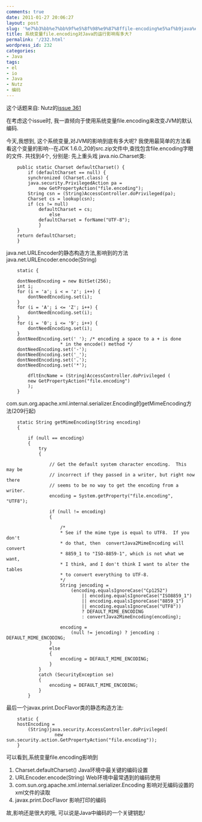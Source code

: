 ```yaml
---
comments: true
date: 2011-01-27 20:06:27
layout: post
slug: '%e7%b3%bb%e7%bb%9f%e5%8f%98%e9%87%8ffile-encoding%e5%af%b9java%e7%9a%84%e8%bf%90%e8%a1%8c%e5%bd%b1%e5%93%8d%e6%9c%89%e5%a4%9a%e5%a4%a7'
title: 系统变量file.encoding对Java的运行影响有多大?
permalink: '/232.html'
wordpress_id: 232
categories:
- Java
tags:
- el
- io
- Java
- Nutz
- 编码
---
```


这个话题来自: Nutz的[issue 361](http://code.google.com/p/nutz/issues/detail?id=361)

在考虑这个issue时, 我一直倾向于使用系统变量file.encoding来改变JVM的默认编码.

今天,我想到, 这个系统变量,对JVM的影响到底有多大呢?
我使用最简单的方法看看这个变量的影响--在JDK 1.6.0_20的src.zip文件中,查找包含file.encoding字眼的文件.
共找到4个, 分别是:
先上重头戏 java.nio.Charset类:

    
    
        public static Charset defaultCharset() {
            if (defaultCharset == null) {
    	    synchronized (Charset.class) {
    		java.security.PrivilegedAction pa =
    		    new GetPropertyAction("file.encoding");
    		String csn = (String)AccessController.doPrivileged(pa);
    		Charset cs = lookup(csn);
    		if (cs != null)
    		    defaultCharset = cs;
                    else 
    		    defaultCharset = forName("UTF-8");
                }
    	}
    	return defaultCharset;
        }
    



java.net.URLEncoder的静态构造方法,影响到的方法 java.net.URLEncoder.encode(String) 

    
    
        static {
    
    	dontNeedEncoding = new BitSet(256);
    	int i;
    	for (i = 'a'; i < = 'z'; i++) {
    	    dontNeedEncoding.set(i);
    	}
    	for (i = 'A'; i <= 'Z'; i++) {
    	    dontNeedEncoding.set(i);
    	}
    	for (i = '0'; i <= '9'; i++) {
    	    dontNeedEncoding.set(i);
    	}
    	dontNeedEncoding.set(' '); /* encoding a space to a + is done
    				    * in the encode() method */
    	dontNeedEncoding.set('-');
    	dontNeedEncoding.set('_');
    	dontNeedEncoding.set('.');
    	dontNeedEncoding.set('*');
    
        	dfltEncName = (String)AccessController.doPrivileged (
    	    new GetPropertyAction("file.encoding")
        	);
        }
    


com.sun.org.apache.xml.internal.serializer.Encoding的getMimeEncoding方法(209行起)

    
    
        static String getMimeEncoding(String encoding)
        {
    
            if (null == encoding)
            {
                try
                {
    
                    // Get the default system character encoding.  This may be
                    // incorrect if they passed in a writer, but right now there
                    // seems to be no way to get the encoding from a writer.
                    encoding = System.getProperty("file.encoding", "UTF8");
    
                    if (null != encoding)
                    {
    
                        /*
                        * See if the mime type is equal to UTF8.  If you don't
                        * do that, then  convertJava2MimeEncoding will convert
                        * 8859_1 to "ISO-8859-1", which is not what we want,
                        * I think, and I don't think I want to alter the tables
                        * to convert everything to UTF-8.
                        */
                        String jencoding =
                            (encoding.equalsIgnoreCase("Cp1252")
                                || encoding.equalsIgnoreCase("ISO8859_1")
                                || encoding.equalsIgnoreCase("8859_1")
                                || encoding.equalsIgnoreCase("UTF8"))
                                ? DEFAULT_MIME_ENCODING
                                : convertJava2MimeEncoding(encoding);
    
                        encoding =
                            (null != jencoding) ? jencoding : DEFAULT_MIME_ENCODING;
                    }
                    else
                    {
                        encoding = DEFAULT_MIME_ENCODING;
                    }
                }
                catch (SecurityException se)
                {
                    encoding = DEFAULT_MIME_ENCODING;
                }
            }
    


最后一个javax.print.DocFlavor类的静态构造方法:

    
    
        static {
    	hostEncoding = 
    	    (String)java.security.AccessController.doPrivileged(
                      new sun.security.action.GetPropertyAction("file.encoding"));
        }
    



可以看到,系统变量file.encoding影响到
1. Charset.defaultCharset() Java环境中最关键的编码设置
2. URLEncoder.encode(String) Web环境中最常遇到的编码使用
3. com.sun.org.apache.xml.internal.serializer.Encoding 影响对无编码设置的xml文件的读取
4. javax.print.DocFlavor 影响打印的编码

故,影响还是很大的哦, 可以说是Java中编码的一个关键钥匙!

